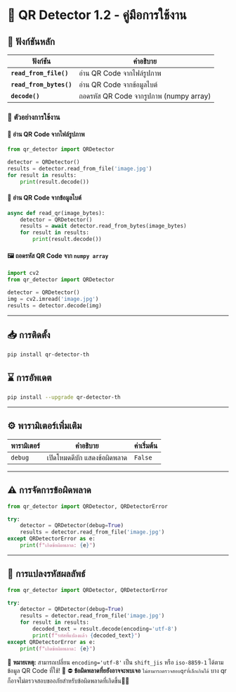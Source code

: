 # 📌 **QR Detector 1.2 - คู่มือการใช้งาน**

## 🚀 **ฟังก์ชันหลัก**

| ฟังก์ชัน | คำอธิบาย |
|----------|------------|
| **`read_from_file()`** | อ่าน QR Code จากไฟล์รูปภาพ |
| **`read_from_bytes()`** | อ่าน QR Code จากข้อมูลไบต์ |
| **`decode()`** | ถอดรหัส QR Code จากรูปภาพ (numpy array) |

### 🔹 **ตัวอย่างการใช้งาน**
#### 📂 อ่าน QR Code จากไฟล์รูปภาพ
```python
from qr_detector import QRDetector

detector = QRDetector()
results = detector.read_from_file('image.jpg')
for result in results:
    print(result.decode())
```

#### 🔄 อ่าน QR Code จากข้อมูลไบต์
```python
async def read_qr(image_bytes):
    detector = QRDetector()
    results = await detector.read_from_bytes(image_bytes)
    for result in results:
        print(result.decode())
```

#### 🖼️ ถอดรหัส QR Code จาก `numpy array`
```python
import cv2
from qr_detector import QRDetector

detector = QRDetector()
img = cv2.imread('image.jpg')
results = detector.decode(img)
```

---

## 📥 **การติดตั้ง**
```bash
pip install qr-detector-th
```
## ⌛ **การอัพเดต**
```bash
pip install --upgrade qr-detector-th
```
---

## ⚙️ **พารามิเตอร์เพิ่มเติม**
| พารามิเตอร์ | คำอธิบาย | ค่าเริ่มต้น |
|-------------|------------|--------------|
| `debug` | เปิดโหมดดีบัก แสดงข้อผิดพลาด | `False` |

---

## ⚠️ **การจัดการข้อผิดพลาด**
```python
from qr_detector import QRDetector, QRDetectorError

try:
    detector = QRDetector(debug=True)
    results = detector.read_from_file('image.jpg')
except QRDetectorError as e:
    print(f"เกิดข้อผิดพลาด: {e}")
```

---

## 🔄 **การแปลงรหัสผลลัพธ์**
```python
from qr_detector import QRDetector, QRDetectorError

try:
    detector = QRDetector(debug=True)
    results = detector.read_from_file('image.jpg')
    for result in results:
        decoded_text = result.decode(encoding='utf-8')
        print(f"รหัสที่แปลงแล้ว {decoded_text}")
except QRDetectorError as e:
    print(f"เกิดข้อผิดพลาด: {e}")
```

📌 **หมายเหตุ:** สามารถเปลี่ยน `encoding='utf-8'` เป็น `shift_jis` หรือ `iso-8859-1` ได้ตามข้อมูล QR Code ที่ใช้! 🎯
⛔ **ข้อผิดพลาดที่ยยังอาจจะพบเจอ** `ไม่สามารถตรวจสอบqrที่เล็กเกินได้` บาง qr ก็อาจไม่ตรวจสอบขออภัยสำหรับข้อผิดพลาดที่เกิดขึ้น🙏🙏
